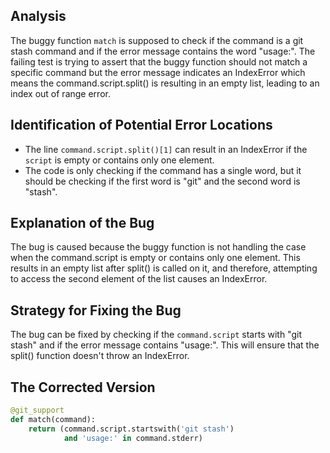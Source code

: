 ## Analysis
The buggy function `match` is supposed to check if the command is a git stash command and if the error message contains the word "usage:". 
The failing test is trying to assert that the buggy function should not match a specific command but the error message indicates an IndexError which means the command.script.split() is resulting in an empty list, leading to an index out of range error.

## Identification of Potential Error Locations
- The line `command.script.split()[1]` can result in an IndexError if the `script` is empty or contains only one element.
- The code is only checking if the command has a single word, but it should be checking if the first word is "git" and the second word is "stash".

## Explanation of the Bug
The bug is caused because the buggy function is not handling the case when the command.script is empty or contains only one element. This results in an empty list after split() is called on it, and therefore, attempting to access the second element of the list causes an IndexError.

## Strategy for Fixing the Bug
The bug can be fixed by checking if the `command.script` starts with "git stash" and if the error message contains "usage:". This will ensure that the split() function doesn't throw an IndexError.

## The Corrected Version
```python
@git_support
def match(command):
    return (command.script.startswith('git stash')
            and 'usage:' in command.stderr)
```